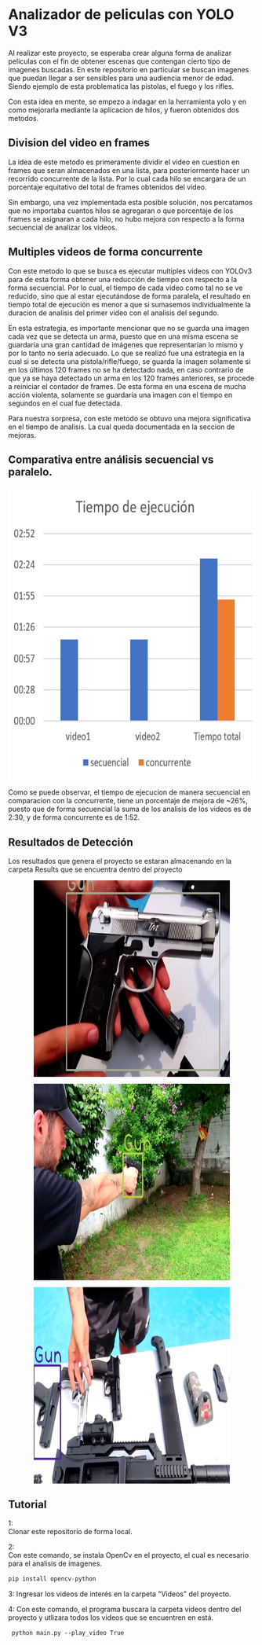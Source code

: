 # Analizador de peliculas con YOLO V3  

Al realizar este proyecto, se esperaba crear alguna forma de analizar peliculas con el fin de obtener escenas que contengan cierto tipo de imagenes buscadas. En este repositorio en particular se buscan imagenes que puedan llegar a ser sensibles para una audiencia menor de edad. Siendo ejemplo de esta problematica las pistolas, el fuego y los rifles.  

Con esta idea en mente, se empezo a indagar en la herramienta yolo y en como mejorarla mediante la aplicacion de hilos, y fueron obtenidos dos metodos.

 Division del video en frames
-------------
La idea de este metodo es primeramente dividir el video en cuestion en frames que seran almacenados en una lista, para posteriormente hacer un recorrido concurrente de la lista. Por lo cual cada hilo se encargara de un porcentaje equitativo del total de frames obtenidos del video.  

Sin embargo, una vez implementada esta posible solución, nos percatamos que no importaba cuantos hilos se agregaran o que porcentaje de los frames se asignaran a cada hilo, no hubo mejora con respecto a la forma secuencial de analizar los videos.
  
Multiples videos de forma concurrente  
-------------
Con este metodo lo que se busca es ejecutar multiples videos con YOLOv3 para de esta forma obtener una reducción de tiempo con respecto a la forma secuencial. Por lo cual, el tiempo de cada video como tal no se ve reducido, sino que al estar ejecutándose de forma paralela, el resultado en tiempo total de ejecución es menor a que si sumasemos individualmente la duracion de analisis del primer video con el analisis del segundo. 

En esta estrategia, es importante mencionar que no se guarda una imagen cada vez que se detecta un arma, puesto que en una misma escena se guardaría una gran cantidad de imágenes que representarían lo mismo y por lo tanto no sería adecuado. Lo que se realizó fue una estrategia en la cual si se detecta una pistola/rifle/fuego, se guarda la imagen solamente si en los últimos 120 frames no se ha detectado nada, en caso contrario de que ya se haya detectado un arma en los 120 frames anteriores, se procede a reiniciar el contador de frames. De esta forma en una escena de mucha acción violenta, solamente se guardaría una imagen con el tiempo en segundos en el cual fue detectada.

Para nuestra sorpresa, con este metodo se obtuvo una mejora significativa en el tiempo de analisis. La cual queda documentada en la seccion de mejoras.


Comparativa entre análisis secuencial vs paralelo.
-------------
<p align="center">
<img align="center" width="600" height="600" src="https://github.com/EdBinns/movie-analyzer/blob/main/imagenesGeneradas/Tiempo%20de%20ejecucion.png?raw=tru">
</p>
Como se puede observar, el tiempo de ejecucion de manera secuencial en comparacion con la concurrente, tiene un porcentaje de mejora de ~26%, puesto que de forma secuencial la suma de los analisis de los videos es de 2:30, y de forma concurrente es de 1:52.

Resultados de Detección
-------------

Los resultados que genera el proyecto se estaran almacenando en la carpeta Results que se encuentra dentro del proyecto
<p align="center">
<img align="center" width="400" height="400" src="https://github.com/EdBinns/movie-analyzer/blob/main/imagenesGeneradas/0-00-00.jpg?raw=true">
</p>

<p align="center">
<img align="center" width="400" height="400" src="https://github.com/EdBinns/movie-analyzer/blob/main/imagenesGeneradas/0-00-01.jpg?raw=true">
</p>

<p align="center">
<img align="center" width="400" height="400" src="https://github.com/EdBinns/movie-analyzer/blob/main/imagenesGeneradas/0-00-34.jpg?raw=true">
</p>

Tutorial
-------------
1:  
Clonar este repositorio de forma local.  

2:  
Con este comando, se instala OpenCv en el proyecto, el cual es necesario para el analisis de imagenes.  
```python
pip install opencv-python
``` 

3: 
Ingresar los videos de interés en la carpeta "Videos" del proyecto.  

4:
Con este comando, el programa buscara la carpeta videos dentro del proyecto y utlizara todos los videos que se encuentren en está.  
```  
 python main.py --play_video True
```
